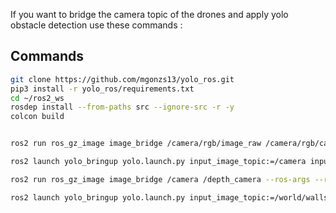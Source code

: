 If you want to bridge the camera topic of the drones and apply yolo obstacle detection use these commands :

## Commands
```bash
git clone https://github.com/mgonzs13/yolo_ros.git
pip3 install -r yolo_ros/requirements.txt
cd ~/ros2_ws
rosdep install --from-paths src --ignore-src -r -y
colcon build
```

```bash

ros2 run ros_gz_image image_bridge /camera/rgb/image_raw /camera/rgb/camera_info /camera/depth/image_raw:=/depth_image /camera/depth/camera_info
```

```bash
ros2 launch yolo_bringup yolo.launch.py input_image_topic:=/camera input_depth_topic:=/depth_image input_depth_info_topic:=/camera/depth/camera_info model:=yolov11m.pt use_3d:=True
```

```bash
ros2 run ros_gz_image image_bridge /camera /depth_camera --ros-args --remap /depth_camera:=/depth_image
```

```bash
ros2 launch yolo_bringup yolo.launch.py input_image_topic:=/world/walls/model/x500_depth_0/link/camera_link/sensor/IMX214/image model:=yolov8m.pt use_3d:=True input_depth_topic:=/depth_camera input_depth_info_topic:=/world/walls/model/x500_depth_0/link/camera_link/sensor/IMX214/camera_info
```

